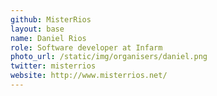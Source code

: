 ```yaml
---
github: MisterRios
layout: base
name: Daniel Rios
role: Software developer at Infarm
photo_url: /static/img/organisers/daniel.png
twitter: misterrios
website: http://www.misterrios.net/
---
```


